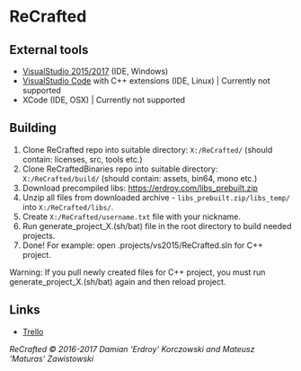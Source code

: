 # ReCrafted

## External tools
- [VisualStudio 2015/2017](https://www.visualstudio.com/) (IDE, Windows)
- [VisualStudio Code](https://code.visualstudio.com/) with C++ extensions (IDE, Linux) | Currently not supported
- XCode (IDE, OSX) | Currently not supported

## Building
1. Clone ReCrafted repo into suitable directory: `X:/ReCrafted/` (should contain: licenses, src, tools etc.)
2. Clone ReCraftedBinaries repo into suitable directory: `X:/ReCrafted/build/` (should contain: assets, bin64, mono etc.)
3. Download precompiled libs:
https://erdroy.com/libs_prebuilt.zip
4. Unzip all files from downloaded archive - `libs_prebuilt.zip/libs_temp/` into `X:/ReCrafted/libs/`.
5. Create `X:/ReCrafted/username.txt` file with your nickname.
6. Run generate_project_X.(sh/bat) file in the root directory to build needed projects.
7. Done! For example: open .projects/vs2015/ReCrafted.sln for C++ project.

Warning: If you pull newly created files for C++ project, you must run generate_project_X.(sh/bat) again and then reload project.

## Links
- [Trello](https://trello.com/b/xGap0YZQ/recrafted)

*ReCrafted © 2016-2017 Damian 'Erdroy' Korczowski and Mateusz 'Maturas' Zawistowski*
